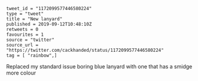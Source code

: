 ```
tweet_id = "1172099577446580224"
type = "tweet"
title = "New lanyard"
published = 2019-09-12T10:48:10Z
retweets = 0
favourites = 1
source = "twitter"
source_url = "https://twitter.com/cackhanded/status/1172099577446580224"
tag = [ "rainbow",]
```

Replaced my standard issue boring blue lanyard with one that has a smidge more colour

<p class='image'><img src='http://mnf.m17s.net/2019/09/12/EEQiWc_W4AAHxz5.jpg' alt=''></p>

